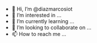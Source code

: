 - 👋 Hi, I’m @diazmarcosiot
- 👀 I’m interested in ...
- 🌱 I’m currently learning ...
- 💞️ I’m looking to collaborate on ...
- 📫 How to reach me ...

<!---
diazmarcosiot/diazmarcosiot is a ✨ special ✨ repository because its `README.md` (this file) appears on your GitHub profile.
You can click the Preview link to take a look at your changes.
--->
